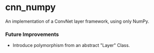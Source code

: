 # cnn_numpy

An implementation of a ConvNet layer framework, using only NumPy.

### Future Improvements
- Introduce polymorphism from an abstract "Layer" Class.
